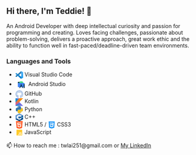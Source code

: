 ## Hi there, I'm Teddie! 👋

<p>
  An Android Developer with deep intellectual curiosity and passion for programming and creating. Loves facing challenges, passionate about problem-solving, delivers a proactive approach, great work ethic and the ability to function well in fast-paced/deadline-driven team environments. 
</p>


### Languages and Tools </br>

 - <img align="center" src="https://github.com/twlai251/twlai251/blob/main/icon_img/Visual_Studio_Code.png" alt="VSC" height="20" width="20" /> Visual Studio Code 
 - <img align="center" src="https://github.com/twlai251/twlai251/blob/main/icon_img/android_studio.png" alt="Android Studio" height="30" width="30" /> Android Studio 
 - <img align="center" src="https://github.com/twlai251/twlai251/blob/main/icon_img/github.png" alt="GitHub" height="20" width="20" /> GitHub
 - <img align="center" src="https://github.com/twlai251/twlai251/blob/main/icon_img/kotlin.png" alt="Kotlin" height="20" width="20" /> Kotlin
 - <img align="center" src="https://github.com/twlai251/twlai251/blob/main/icon_img/python.png" alt="Python" height="20" width="20" /> Python
 - <img align="center" src="https://github.com/twlai251/twlai251/blob/main/icon_img/c_plusplus.png" alt="C++" height="20" width="20" /> C++
 - <img align="center" src="https://github.com/twlai251/twlai251/blob/main/icon_img/html_pic.png" alt="HTML" height="20" width="20" /> HTML5 / <img align="center" src="https://github.com/twlai251/twlai251/blob/main/icon_img/css.png" alt="CSS" height="20" width="20" /> CSS3
 - <img align="center" src="https://github.com/twlai251/twlai251/blob/main/icon_img/js.png" alt="HTML" height="20" width="20" /> JavaScript

<p>
📫 How to reach me : twlai251@gmail.com or <a href="https://www.linkedin.com/in/teddie-lai/" target="blank" text-decoration="none">My LinkedIn</a> 
</p>

<!--
**twlai251/twlai251** is a ✨ _special_ ✨ repository because its `README.md` (this file) appears on your GitHub profile.

Here are some ideas to get you started:

- 🔭 I’m currently working on ...
- 🌱 I’m currently learning ...
- 👯 I’m looking to collaborate on ...
- 🤔 I’m looking for help with ...
- 💬 Ask me about ...
- 📫 How to reach me: ...
- 😄 Pronouns: ...
- ⚡ Fun fact: ...
-->
